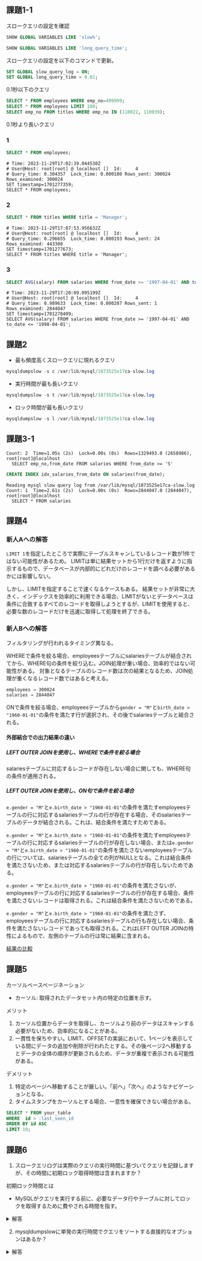## 課題1-1

スロークエリの設定を確認
````sql
SHOW GLOBAL VARIABLES LIKE 'slow%';
````

````sql
SHOW GLOBAL VARIABLES LIKE 'long_query_time';
````

スロークエリの設定を以下のコマンドで更新。

````sql
SET GLOBAL slow_query_log = ON;
SET GLOBAL long_query_time = 0.01;
````

0.1秒以下のクエリ
````sql
SELECT * FROM employees WHERE emp_no=499999;
SELECT * FROM employees LIMIT 100;
SELECT emp_no FROM titles WHERE emp_no IN (110022, 110039);
````


0.1秒より長いクエリ
### 1

````sql
SELECT * FROM employees;
````

````log
# Time: 2023-11-29T17:02:39.044530Z
# User@Host: root[root] @ localhost []  Id:     4
# Query_time: 0.304357  Lock_time: 0.000180 Rows_sent: 300024  Rows_examined: 300024
SET timestamp=1701277359;
SELECT * FROM employees;
````
### 2
````sql
SELECT * FROM titles WHERE title = 'Manager';
````

````log
# Time: 2023-11-29T17:07:53.956632Z
# User@Host: root[root] @ localhost []  Id:     4
# Query_time: 0.296655  Lock_time: 0.000193 Rows_sent: 24  Rows_examined: 443308
SET timestamp=1701277673;
SELECT * FROM titles WHERE title = 'Manager';
````
### 3
````sql
SELECT AVG(salary) FROM salaries WHERE from_date >= '1997-04-01' AND to_date <= '1998-04-01';
````

````log
# Time: 2023-11-29T17:20:09.095199Z
# User@Host: root[root] @ localhost []  Id:     4
# Query_time: 0.989633  Lock_time: 0.000207 Rows_sent: 1  Rows_examined: 2844047
SET timestamp=1701278409;
SELECT AVG(salary) FROM salaries WHERE from_date >= '1997-04-01' AND to_date <= '1998-04-01';
````

## 課題2
- 最も頻度高くスロークエリに現れるクエリ
````sql
mysqldumpslow -s c /var/lib/mysql/1873525e17ca-slow.log
````

- 実行時間が最も長いクエリ
````sql
mysqldumpslow -s t /var/lib/mysql/1873525e17ca-slow.log
````

- ロック時間が最も長いクエリ
````sql
mysqldumpslow -s l /var/lib/mysql/1873525e17ca-slow.log
````

## 課題3-1

````log
Count: 2  Time=1.05s (2s)  Lock=0.00s (0s)  Rows=1329493.0 (2658986), root[root]@localhost
  SELECT emp_no,from_date FROM salaries WHERE from_date >= 'S'
````

````sql
CREATE INDEX idx_salaries_from_date ON salaries(from_date);
````

````log
Reading mysql slow query log from /var/lib/mysql/1873525e17ca-slow.log
Count: 1  Time=2.61s (2s)  Lock=0.00s (0s)  Rows=2844047.0 (2844047), root[root]@localhost
  SELECT * FROM salaries
````

## 課題4

### 新人Aへの解答
`LIMIT 1`を指定したところで実際にテーブルスキャンしているレコード数が1件ではない可能性があるため。
LIMITは単に結果セットから1行だけを返すように指示するもので、データベースが内部的にどれだけのレコードを調べる必要があるかには影響しない。

しかし、LIMITを指定することで速くなるケースもある。
結果セットが非常に大きく、インデックスを効率的に利用できる場合、LIMITがないとデータベースは条件に合致するすべてのレコードを取得しようとするが、LIMITを使用すると、必要な数のレコードだけを迅速に取得して処理を終了できる。

### 新人Bへの解答
フィルタリングが行われるタイミング異なる。

WHEREで条件を絞る場合、employeesテーブルにsalariesテーブルが結合されてから、WHERE句の条件を絞り込む。JOIN処理が重い場合、効率的ではない可能性がある。
対象となるテーブルのレコード数は次の結果となるため、JOIN処理が重くなるレコード数ではあると考える。

````txt
employees → 300024
salaries → 2844047
````

ONで条件を絞る場合、employeesテーブルから`gender = "M"`と`birth_date > "1960-01-01"`の条件を満たす行が選択され、その後でsalariesテーブルと結合される。

#### 外部結合での出力結果の違い

##### LEFT OUTER JOINを使用し、WHEREで条件を絞る場合
salariesテーブルに対応するレコードが存在しない場合に関しても、WHERE句の条件が適用される。

##### LEFT OUTER JOINを使用し、ON句で条件を絞る場合
`e.gender = "M"`と`e.birth_date > "1960-01-01"`の条件を満たすemployeesテーブルの行に対応するsalariesテーブルの行が存在する場合、そのsalariesテーブルのデータが結合される。これは、結合条件を満たすためである。

`e.gender = "M"`と`e.birth_date > "1960-01-01"`の条件を満たすemployeesテーブルの行に対応するsalariesテーブルの行が存在しない場合、または`e.gender = "M"`と`e.birth_date > "1960-01-01"`の条件を満たさないemployeesテーブルの行については、salariesテーブルの全ての列がNULLとなる。これは結合条件を満たさないため、または対応するsalariesテーブルの行が存在しないためである。

`e.gender = "M"`と`e.birth_date > "1960-01-01"`の条件を満たさないが、employeesテーブルの行に対応するsalariesテーブルの行が存在する場合、条件を満たさないレコードは取得される。これは結合条件を満たさないためである。

`e.gender = "M"`と`e.birth_date > "1960-01-01"`の条件を満たさず、employeesテーブルの行に対応するsalariesテーブルの行も存在しない場合、条件を満たさないレコードであっても取得される。これはLEFT OUTER JOINの特性によるもので、左側のテーブルの行は常に結果に含まれる。

[結果の比較](./result.txt)

## 課題5

カーソルベースページネーション

- カーソル: 取得されたデータセット内の特定の位置を示す。

メリット

1. カーソル位置からデータを取得し、カーソルより前のデータはスキャンする必要がないため、効率的になることがある。
2. 一貫性を保ちやすい。LIMIT、OFFSETの実装において、1ページを表示している間にデータの追加や削除が行われたとする。その後ページ2へ移動するとデータの全体の順序が更新されるため、データが重複で表示される可能性がある。

デメリット

1. 特定のページへ移動することが厳しい。「前へ」「次へ」のようなナビゲーションとなる。
2. タイムスタンプをカーソルとする場合、一意性を確保できない場合がある。

````sql
SELECT * FROM your_table
WHERE  id > :last_seen_id
ORDER BY id ASC
LIMIT 10;
````

## 課題6

1. スロークエリログは実際のクエリの実行時間に基づいてクエリを記録しますが、その時間に初期ロック取得時間は含まれますか？

初期ロック時間とは
- MySQLがクエリを実行する前に、必要なデータ行やテーブルに対してロックを取得するために費やされる時間を指す。

<details>
<summary>解答</summary>
含まれる
</details>

2. mysqldumpslowに単発の実行時間でクエリをソートする直接的なオプションはあるか？
<details>
<summary>解答</summary>
ない。スロークエリログに記録されたクエリを総実行時間に基づいてソートするが、これはクエリが実行された回数（Count）も考慮に入れた時間である。
</details>
